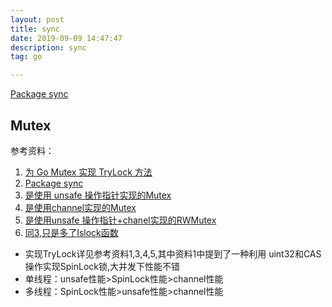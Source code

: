 ```yaml
---
layout: post
title: sync
date: 2019-09-09 14:47:47
description: sync
tag: go

---
```


[Package sync](http://docscn.studygolang.com/pkg/sync/)
## Mutex
参考资料：
1. [为 Go Mutex 实现 TryLock 方法](https://colobu.com/2017/03/09/implement-TryLock-in-Go/)
2. [Package sync](http://docscn.studygolang.com/pkg/sync/)
3. [是使用 unsafe 操作指针实现的Mutex](https://github.com/rfyiamcool/trylock)
4. [是使用channel实现的Mutex](https://github.com/lrita/gosync)
5. [是使用unsafe 操作指针+chanel实现的RWMutex](https://github.com/subchen/go-trylock)
6. [同3,只是多了Islock函数](https://github.com/LK4D4/trylock/blob/master/trylock.go)

+ 实现TryLock详见参考资料1,3,4,5,其中资料1中提到了一种利用 uint32和CAS操作实现SpinLock锁,大并发下性能不错  
+ 单线程：unsafe性能>SpinLock性能>channel性能  
+ 多线程：SpinLock性能>unsafe性能>channel性能  